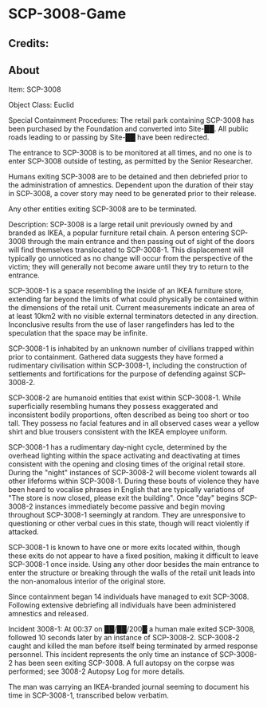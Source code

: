 # SCP-3008-Game

## Credits:



## About

Item: SCP-3008

Object Class: Euclid

Special Containment Procedures: The retail park containing SCP-3008 has been purchased by the Foundation and converted into Site-██. All public roads leading to or passing by Site-██ have been redirected.

The entrance to SCP-3008 is to be monitored at all times, and no one is to enter SCP-3008 outside of testing, as permitted by the Senior Researcher.

Humans exiting SCP-3008 are to be detained and then debriefed prior to the administration of amnestics. Dependent upon the duration of their stay in SCP-3008, a cover story may need to be generated prior to their release.

Any other entities exiting SCP-3008 are to be terminated.

Description: SCP-3008 is a large retail unit previously owned by and branded as IKEA, a popular furniture retail chain. A person entering SCP-3008 through the main entrance and then passing out of sight of the doors will find themselves translocated to SCP-3008-1. This displacement will typically go unnoticed as no change will occur from the perspective of the victim; they will generally not become aware until they try to return to the entrance.

SCP-3008-1 is a space resembling the inside of an IKEA furniture store, extending far beyond the limits of what could physically be contained within the dimensions of the retail unit. Current measurements indicate an area of at least 10km2 with no visible external terminators detected in any direction. Inconclusive results from the use of laser rangefinders has led to the speculation that the space may be infinite.

SCP-3008-1 is inhabited by an unknown number of civilians trapped within prior to containment. Gathered data suggests they have formed a rudimentary civilisation within SCP-3008-1, including the construction of settlements and fortifications for the purpose of defending against SCP-3008-2.

SCP-3008-2 are humanoid entities that exist within SCP-3008-1. While superficially resembling humans they possess exaggerated and inconsistent bodily proportions, often described as being too short or too tall. They possess no facial features and in all observed cases wear a yellow shirt and blue trousers consistent with the IKEA employee uniform.

SCP-3008-1 has a rudimentary day-night cycle, determined by the overhead lighting within the space activating and deactivating at times consistent with the opening and closing times of the original retail store. During the "night" instances of SCP-3008-2 will become violent towards all other lifeforms within SCP-3008-1. During these bouts of violence they have been heard to vocalise phrases in English that are typically variations of "The store is now closed, please exit the building". Once "day" begins SCP-3008-2 instances immediately become passive and begin moving throughout SCP-3008-1 seemingly at random. They are unresponsive to questioning or other verbal cues in this state, though will react violently if attacked.

SCP-3008-1 is known to have one or more exits located within, though these exits do not appear to have a fixed position, making it difficult to leave SCP-3008-1 once inside. Using any other door besides the main entrance to enter the structure or breaking through the walls of the retail unit leads into the non-anomalous interior of the original store.

Since containment began 14 individuals have managed to exit SCP-3008. Following extensive debriefing all individuals have been administered amnestics and released.

Incident 3008-1: At 00:37 on ██/██/200█ a human male exited SCP-3008, followed 10 seconds later by an instance of SCP-3008-2. SCP-3008-2 caught and killed the man before itself being terminated by armed response personnel. This incident represents the only time an instance of SCP-3008-2 has been seen exiting SCP-3008. A full autopsy on the corpse was performed; see 3008-2 Autopsy Log for more details.

The man was carrying an IKEA-branded journal seeming to document his time in SCP-3008-1, transcribed below verbatim.
